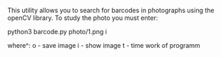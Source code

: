 
This utility allows you to search for barcodes in photographs using the openCV library.
To study the photo you must enter:

python3 barcode.py photo/1.png i

where^:
o - save image
i - show image
t - time work of programm


